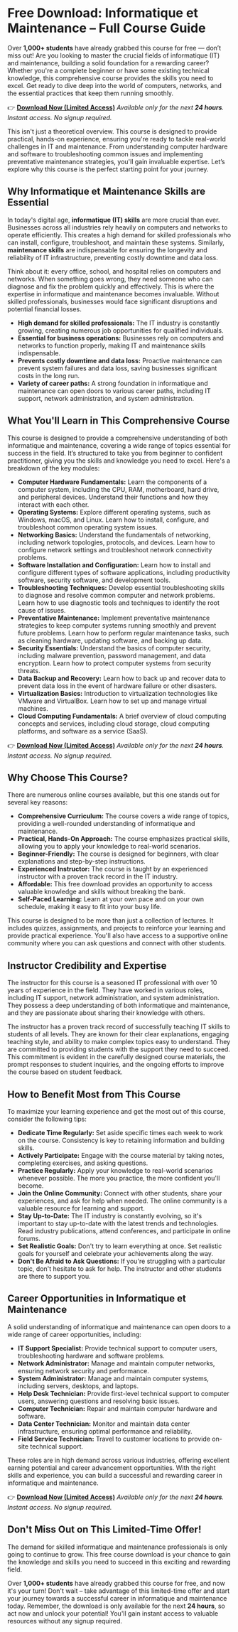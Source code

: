 # Free Download: Informatique et Maintenance – Full Course Guide

Over **1,000+ students** have already grabbed this course for free — don’t miss out! Are you looking to master the crucial fields of informatique (IT) and maintenance, building a solid foundation for a rewarding career? Whether you're a complete beginner or have some existing technical knowledge, this comprehensive course provides the skills you need to excel. Get ready to dive deep into the world of computers, networks, and the essential practices that keep them running smoothly.

👉 [**Download Now (Limited Access)**](https://udemywork.com/informatique-et-maintenance)
_Available only for the next **24 hours**. Instant access. No signup required._

This isn't just a theoretical overview. This course is designed to provide practical, hands-on experience, ensuring you're ready to tackle real-world challenges in IT and maintenance. From understanding computer hardware and software to troubleshooting common issues and implementing preventative maintenance strategies, you'll gain invaluable expertise. Let’s explore why this course is the perfect starting point for your journey.

## Why Informatique et Maintenance Skills are Essential

In today's digital age, **informatique (IT) skills** are more crucial than ever. Businesses across all industries rely heavily on computers and networks to operate efficiently. This creates a high demand for skilled professionals who can install, configure, troubleshoot, and maintain these systems. Similarly, **maintenance skills** are indispensable for ensuring the longevity and reliability of IT infrastructure, preventing costly downtime and data loss.

Think about it: every office, school, and hospital relies on computers and networks. When something goes wrong, they need someone who can diagnose and fix the problem quickly and effectively. This is where the expertise in informatique and maintenance becomes invaluable. Without skilled professionals, businesses would face significant disruptions and potential financial losses.

*   **High demand for skilled professionals:** The IT industry is constantly growing, creating numerous job opportunities for qualified individuals.
*   **Essential for business operations:** Businesses rely on computers and networks to function properly, making IT and maintenance skills indispensable.
*   **Prevents costly downtime and data loss:** Proactive maintenance can prevent system failures and data loss, saving businesses significant costs in the long run.
*   **Variety of career paths:** A strong foundation in informatique and maintenance can open doors to various career paths, including IT support, network administration, and system administration.

## What You'll Learn in This Comprehensive Course

This course is designed to provide a comprehensive understanding of both informatique and maintenance, covering a wide range of topics essential for success in the field. It’s structured to take you from beginner to confident practitioner, giving you the skills and knowledge you need to excel. Here's a breakdown of the key modules:

*   **Computer Hardware Fundamentals:** Learn the components of a computer system, including the CPU, RAM, motherboard, hard drive, and peripheral devices. Understand their functions and how they interact with each other.
*   **Operating Systems:** Explore different operating systems, such as Windows, macOS, and Linux. Learn how to install, configure, and troubleshoot common operating system issues.
*   **Networking Basics:** Understand the fundamentals of networking, including network topologies, protocols, and devices. Learn how to configure network settings and troubleshoot network connectivity problems.
*   **Software Installation and Configuration:** Learn how to install and configure different types of software applications, including productivity software, security software, and development tools.
*   **Troubleshooting Techniques:** Develop essential troubleshooting skills to diagnose and resolve common computer and network problems. Learn how to use diagnostic tools and techniques to identify the root cause of issues.
*   **Preventative Maintenance:** Implement preventative maintenance strategies to keep computer systems running smoothly and prevent future problems. Learn how to perform regular maintenance tasks, such as cleaning hardware, updating software, and backing up data.
*   **Security Essentials:** Understand the basics of computer security, including malware prevention, password management, and data encryption. Learn how to protect computer systems from security threats.
*   **Data Backup and Recovery:** Learn how to back up and recover data to prevent data loss in the event of hardware failure or other disasters.
*   **Virtualization Basics:** Introduction to virtualization technologies like VMware and VirtualBox. Learn how to set up and manage virtual machines.
*   **Cloud Computing Fundamentals:** A brief overview of cloud computing concepts and services, including cloud storage, cloud computing platforms, and software as a service (SaaS).

👉 [**Download Now (Limited Access)**](https://udemywork.com/informatique-et-maintenance)
_Available only for the next **24 hours**. Instant access. No signup required._

## Why Choose This Course?

There are numerous online courses available, but this one stands out for several key reasons:

*   **Comprehensive Curriculum:** The course covers a wide range of topics, providing a well-rounded understanding of informatique and maintenance.
*   **Practical, Hands-On Approach:** The course emphasizes practical skills, allowing you to apply your knowledge to real-world scenarios.
*   **Beginner-Friendly:** The course is designed for beginners, with clear explanations and step-by-step instructions.
*   **Experienced Instructor:** The course is taught by an experienced instructor with a proven track record in the IT industry.
*   **Affordable:** This free download provides an opportunity to access valuable knowledge and skills without breaking the bank.
*   **Self-Paced Learning:** Learn at your own pace and on your own schedule, making it easy to fit into your busy life.

This course is designed to be more than just a collection of lectures. It includes quizzes, assignments, and projects to reinforce your learning and provide practical experience. You'll also have access to a supportive online community where you can ask questions and connect with other students.

## Instructor Credibility and Expertise

The instructor for this course is a seasoned IT professional with over 10 years of experience in the field. They have worked in various roles, including IT support, network administration, and system administration. They possess a deep understanding of both informatique and maintenance, and they are passionate about sharing their knowledge with others.

The instructor has a proven track record of successfully teaching IT skills to students of all levels. They are known for their clear explanations, engaging teaching style, and ability to make complex topics easy to understand. They are committed to providing students with the support they need to succeed. This commitment is evident in the carefully designed course materials, the prompt responses to student inquiries, and the ongoing efforts to improve the course based on student feedback.

## How to Benefit Most from This Course

To maximize your learning experience and get the most out of this course, consider the following tips:

*   **Dedicate Time Regularly:** Set aside specific times each week to work on the course. Consistency is key to retaining information and building skills.
*   **Actively Participate:** Engage with the course material by taking notes, completing exercises, and asking questions.
*   **Practice Regularly:** Apply your knowledge to real-world scenarios whenever possible. The more you practice, the more confident you'll become.
*   **Join the Online Community:** Connect with other students, share your experiences, and ask for help when needed. The online community is a valuable resource for learning and support.
*   **Stay Up-to-Date:** The IT industry is constantly evolving, so it's important to stay up-to-date with the latest trends and technologies. Read industry publications, attend conferences, and participate in online forums.
*   **Set Realistic Goals:** Don't try to learn everything at once. Set realistic goals for yourself and celebrate your achievements along the way.
*   **Don't Be Afraid to Ask Questions:** If you're struggling with a particular topic, don't hesitate to ask for help. The instructor and other students are there to support you.

## Career Opportunities in Informatique et Maintenance

A solid understanding of informatique and maintenance can open doors to a wide range of career opportunities, including:

*   **IT Support Specialist:** Provide technical support to computer users, troubleshooting hardware and software problems.
*   **Network Administrator:** Manage and maintain computer networks, ensuring network security and performance.
*   **System Administrator:** Manage and maintain computer systems, including servers, desktops, and laptops.
*   **Help Desk Technician:** Provide first-level technical support to computer users, answering questions and resolving basic issues.
*   **Computer Technician:** Repair and maintain computer hardware and software.
*   **Data Center Technician:** Monitor and maintain data center infrastructure, ensuring optimal performance and reliability.
*   **Field Service Technician:** Travel to customer locations to provide on-site technical support.

These roles are in high demand across various industries, offering excellent earning potential and career advancement opportunities. With the right skills and experience, you can build a successful and rewarding career in informatique and maintenance.

👉 [**Download Now (Limited Access)**](https://udemywork.com/informatique-et-maintenance)
_Available only for the next **24 hours**. Instant access. No signup required._

## Don't Miss Out on This Limited-Time Offer!

The demand for skilled informatique and maintenance professionals is only going to continue to grow. This free course download is your chance to gain the knowledge and skills you need to succeed in this exciting and rewarding field.

Over **1,000+ students** have already grabbed this course for free, and now it's your turn! Don't wait – take advantage of this limited-time offer and start your journey towards a successful career in informatique and maintenance today. Remember, the download is only available for the next **24 hours**, so act now and unlock your potential! You'll gain instant access to valuable resources without any signup required.
